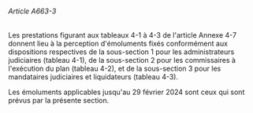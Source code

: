 ###### Article A663-3

Les prestations figurant aux tableaux 4-1 à 4-3 de l'article Annexe 4-7 donnent lieu à la perception d'émoluments fixés conformément aux dispositions respectives de la sous-section 1 pour les administrateurs judiciaires (tableau 4-1), de la sous-section 2 pour les commissaires à l'exécution du plan (tableau 4-2), et de la sous-section 3 pour les mandataires judiciaires et liquidateurs (tableau 4-3).

Les émoluments applicables jusqu'au 29 février 2024 sont ceux qui sont prévus par la présente section.

